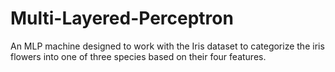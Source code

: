 # Multi-Layered-Perceptron
An MLP machine designed to work with the Iris dataset to categorize the iris flowers into one of three species based on their four features.
